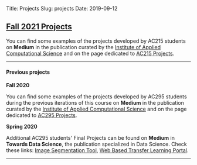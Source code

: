 Title: Projects
Slug: projects
Date: 2019-09-12

<style>
pre {
  background-color: #F5F5F5;
  display: block;
  font-family: monospace;
  font-size: 14px;
  white-space: pre;
  border-color: #999999;
  border-width: 1px;
  border-style: solid;
  border-radius: 6px;
  margin: 1em 0;
  padding: 5px;
  white-space: pre-wrap;
}
.containerMain {
    display: flex;
    width: 100%;
    height: 300px;
}
</style>


## [Fall 2021 Projects](https://medium.com/institute-for-applied-computational-science/ac215-fall2021-projects/home)
You can find some examples of the projects developed by AC215 students on **Medium** in the publication curated by the [Institute of Applied Computational Science](https://medium.com/institute-for-applied-computational-science)
and on the page dedicated to [AC215 Projects](https://medium.com/institute-for-applied-computational-science/ac215-fall2021-projects/home).

<hr>

#### Previous projects

**Fall 2020**

You can find some examples of the projects developed by AC295 students during the previous iterations of this course on **Medium** in the publication curated by the [Institute of Applied Computational Science](https://medium.com/institute-for-applied-computational-science)
and on the page dedicated to [AC295 Projects](https://medium.com/institute-for-applied-computational-science/ac295/home).


**Spring 2020**

Additional AC295 students' Final Projects can be found on **Medium** in **Towards Data Science**, the publication specialized in Data Science. Check these links: [Image Segmentation Tool](https://towardsdatascience.com/how-we-built-an-easy-to-use-image-segmentation-tool-with-transfer-learning-546efb6ae98), [Web Based Transfer Learning Portal](https://towardsdatascience.com/democratizing-image-classification-d578854a6c19).

<hr>

